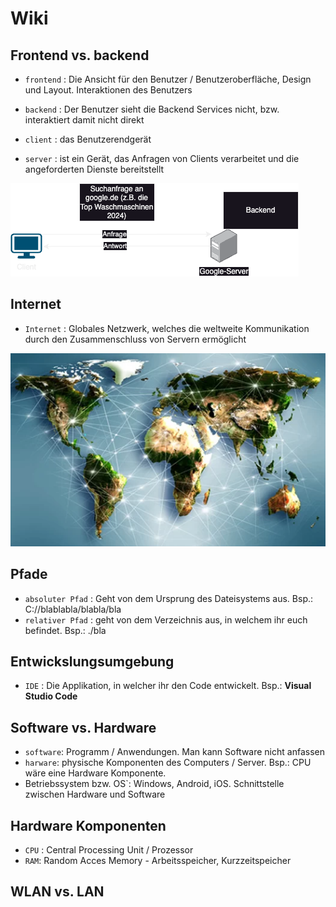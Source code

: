# Wiki

## Frontend vs. backend

- `frontend` : Die Ansicht für den Benutzer / Benutzeroberfläche, Design und Layout. Interaktionen des Benutzers

- `backend` : Der Benutzer sieht die Backend Services nicht, bzw. interaktiert damit nicht direkt

- `client` : das Benutzerendgerät

- `server` : ist ein Gerät, das Anfragen von Clients verarbeitet und die angeforderten Dienste bereitstellt

![client server model](./client_server_model.png)

## Internet

- `Internet` : Globales Netzwerk, welches die weltweite Kommunikation durch den Zusammenschluss von Servern ermöglicht

![internet](./internet.png)

## Pfade

- `absoluter Pfad` : Geht von dem Ursprung des Dateisystems aus. Bsp.: C://blablabla/blabla/bla
- `relativer Pfad` : geht von dem Verzeichnis aus, in welchem ihr euch befindet. Bsp.: ./bla

## Entwickslungsumgebung 

- `IDE` : Die Applikation, in welcher ihr den Code entwickelt. Bsp.: **Visual Studio Code**

## Software vs. Hardware

- `software`: Programm / Anwendungen. Man kann Software nicht anfassen
- `harware`: physische Komponenten des Computers / Server. Bsp.: CPU wäre eine Hardware Komponente.
- Betriebssystem bzw. OS`: Windows, Android, iOS. Schnittstelle zwischen Hardware und Software

## Hardware Komponenten

- `CPU` : Central Processing Unit / Prozessor
- `RAM`: Random Acces Memory - Arbeitsspeicher, Kurzzeitspeicher

## WLAN vs. LAN